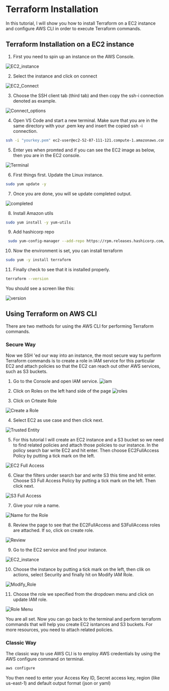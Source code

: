 # Terraform Installation 

In this tutorial, I will show you how to install Terraform on a EC2 instance and configure AWS CLI in order to execute Terraform commands.

## Terraform Installation on a EC2 instance

1. First you need to spin up an instance on the AWS Console.

![EC2_instance](EC2.jpg)

2. Select the instance and click on connect

![EC2_Connect](Connect.jpg)

3. Choose the SSH client tab (third tab) and then copy the ssh-i connection denoted as example.

![Connect_options](Connect_options.jpg)

4. Open VS Code and start a new terminal. Make sure that you are in the same directory with your .pem key and insert the copied ssh -i connection.

```bash
ssh -i "yourkey.pem" ec2-user@ec2-52-87-111-121.compute-1.amazonaws.com
```
5. Enter yes when promted and if you can see the EC2 image as below, then you are in the EC2 console.

![Terminal](terminal.jpg)

6. First things first. Update the Linux instance.

```bash
sudo yum update -y 
```

7. Once you are done, you will se update completed output.

![completed](Completed.jpg)

8. Install Amazon utils

```bash
sudo yum install -y yum-utils
```

9. Add hashicorp repo
```bash
 sudo yum-config-manager --add-repo https://rpm.releases.hashicorp.com/AmazonLinux/hashicorp.repo
 ```


10. Now the environment is set, you can install terraform

```bash
sudo yum -y install terraform
```

11. Finally check to see that it is installed properly.
```bash
terraform --version
```
You should see a screen like this:

![version](version.jpg)

## Using Terraform on AWS CLI

There are two methods for using the AWS CLI for performing Terraform commands.

### Secure Way

Now we SSH 'ed our way into an instance, the most secure way tu perform Terraform commands is to create a role in IAM service for this particular EC2 and attach policies so that the EC2 can reach out other AWS services, such as S3 buckets.

1. Go to the Console and open IAM service.
![iam](iam.jpg)

2. Click on Roles on the left hand side of the page
![roles](roles.jpg)

3. Click on Crteate Role

![Create a Role](create_role.jpg)

4. Select EC2 as use case and then click next.

![Trusted Entity](Trusted_entity.jpg)

5. For this tutorial I will create an EC2 instance and a S3 bucket so we need to find related policies and attach those policies to our instance. In the policy search bar write EC2 and hit enter. Then choose EC2FullAccess Policy by putting a tick mark on the left.

![EC2 Full Access](EC2_Full_access.jpg)

6. Clear the filters under search bar and write S3 this time and hit enter. Choose S3 Full Access Policy by putting a tick mark on the left. Then click next.

![S3 Full Access](S3_Full_Access.jpg)

7. Give your role a name.

![Name for the Role](Name_role.jpg)

8. Review the page to see that the EC2FullAccess and S3FullAccess roles are attached. If so, click on create role.

![Review](review.jpg)

9. Go to the EC2 service and find your instance.

![EC2_instance](EC2.jpg)

10. Choose the instance by putting a tick mark on the left, then clik on actions, select Security and finally hit on Modify IAM Role.

![Modify_Role](action.jpg)

11. Choose the role we specified from the dropdown menu and click on update IAM role.

![Role Menu](Dropdown_role.jpg)

You are all set. Now you can go back to the terminal and perform terraform commands that will help you create EC2 isntances and S3 buckets. For more resources, you need to attach related policies.

### Classic Way

The classic way to use AWS CLI is to employ AWS credentials by using the AWS configure command on terminal.

```bash
aws configure
```

You then need to enter your Access Key ID, Secret access key, region (like us-east-1) and default output format (json or yaml)